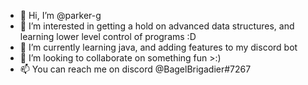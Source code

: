 - 👋 Hi, I’m @parker-g
- 👀 I’m interested in getting a hold on advanced data structures, and learning lower level control of programs :D
- 🌱 I’m currently learning java, and adding features to my discord bot
- 💞️ I’m looking to collaborate on something fun >:)
- 📫 You can reach me on discord @BagelBrigadier#7267

<!---
parker-g/parker-g is a ✨ special ✨ repository because its `README.md` (this file) appears on your GitHub profile.
You can click the Preview link to take a look at your changes.
--->
